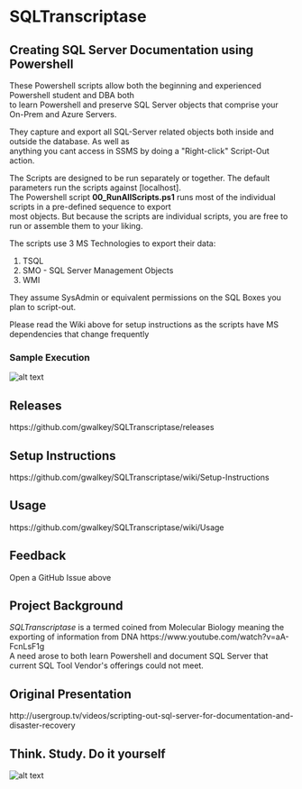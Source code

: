 # SQLTranscriptase 
<h2>Creating SQL Server Documentation using Powershell</h2>

These Powershell scripts allow both the beginning and experienced Powershell student and DBA both<br>
to learn Powershell and preserve SQL Server objects that comprise your On-Prem and Azure Servers.

They capture and export all SQL-Server related objects both inside and outside the database. As well as <br>
anything you cant access in SSMS by doing a "Right-click" Script-Out action.<br>

The Scripts are designed to be run separately or together. The default parameters run the scripts against [localhost].<br>
The Powershell script <b>00_RunAllScripts.ps1</b> runs most of the individual scripts in a pre-defined sequence to export<br>
most objects. But because the scripts are individual scripts, you are free to run or assemble them to your liking.<br>

The scripts use 3 MS Technologies to export their data:
1) TSQL
2) SMO - SQL Server Management Objects
3) WMI

They assume SysAdmin or equivalent permissions on the SQL Boxes you plan to script-out.

Please read the Wiki above for setup instructions as the scripts have MS dependencies that change frequently

<h3>Sample Execution</h3>

![alt text](https://raw.githubusercontent.com/gwalkey/SQLTranscriptase/master/SQLT.gif)

<h2>Releases</h2>
https://github.com/gwalkey/SQLTranscriptase/releases

<h2>Setup Instructions</h2>
https://github.com/gwalkey/SQLTranscriptase/wiki/Setup-Instructions

<h2>Usage</h2>
https://github.com/gwalkey/SQLTranscriptase/wiki/Usage
  
<h2>Feedback</h2>
Open a GitHub Issue above

<h2>Project Background</h2>
<em>SQLTranscriptase</em> is a termed coined from Molecular Biology meaning the exporting of information from DNA
https://www.youtube.com/watch?v=aA-FcnLsF1g<br>
A need arose to both learn Powershell and document SQL Server that current SQL Tool Vendor's offerings could not meet.

<h2>Original Presentation</h2>
http://usergroup.tv/videos/scripting-out-sql-server-for-documentation-and-disaster-recovery

<h2>Think. Study. Do it yourself</h2>

![alt text](https://raw.githubusercontent.com/gwalkey/SQLTranscriptase/master/DBATools.jpg)
